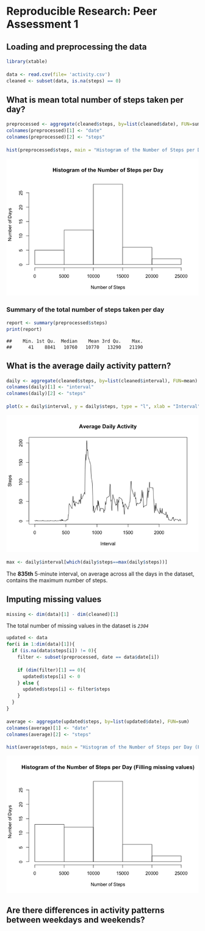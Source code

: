 # Reproducible Research: Peer Assessment 1


## Loading and preprocessing the data


```r
library(xtable)

data <- read.csv(file= 'activity.csv')
cleaned <- subset(data, is.na(steps) == 0)
```

## What is mean total number of steps taken per day?


```r
preprocessed <- aggregate(cleaned$steps, by=list(cleaned$date), FUN=sum)
colnames(preprocessed)[1] <- "date"
colnames(preprocessed)[2] <- "steps"

hist(preprocessed$steps, main = "Histogram of the Number of Steps per Day", xlab = "Number of Steps", ylab = "Number of Days")
```

![](PA1_template_files/figure-html/hist-1.png) 

### Summary of the total number of steps taken per day

```r
report <- summary(preprocessed$steps)
print(report)
```

```
##    Min. 1st Qu.  Median    Mean 3rd Qu.    Max. 
##      41    8841   10760   10770   13290   21190
```


## What is the average daily activity pattern?


```r
daily <- aggregate(cleaned$steps, by=list(cleaned$interval), FUN=mean)
colnames(daily)[1] <- "interval"
colnames(daily)[2] <- "steps"

plot(x = daily$interval, y = daily$steps, type = "l", xlab = "Interval", ylab = "Steps", main = "Average Daily Activity")
```

![](PA1_template_files/figure-html/daily-1.png) 


```r
max <- daily$interval[which(daily$steps==max(daily$steps))]
```

The **835th** 5-minute interval, on average across all the days in the dataset, contains the maximum number of steps. 

## Imputing missing values


```r
missing <- dim(data)[1] - dim(cleaned)[1]
```

The total number of missing values in the dataset is *`2304`*


```r
updated <- data
for(i in 1:dim(data)[1]){
  if (is.na(data$steps[i]) != 0){
    filter <- subset(preprocessed, date == data$date[i])
    
    if (dim(filter)[1] == 0){
      updated$steps[i] <- 0
    } else {
      updated$steps[i] <- filter$steps
    }
  }
}

average <- aggregate(updated$steps, by=list(updated$date), FUN=sum)
colnames(average)[1] <- "date"
colnames(average)[2] <- "steps"

hist(average$steps, main = "Histogram of the Number of Steps per Day (Filling missing values)", xlab = "Number of Steps", ylab = "Number of Days")
```

![](PA1_template_files/figure-html/unnamed-chunk-2-1.png) 

## Are there differences in activity patterns between weekdays and weekends?
